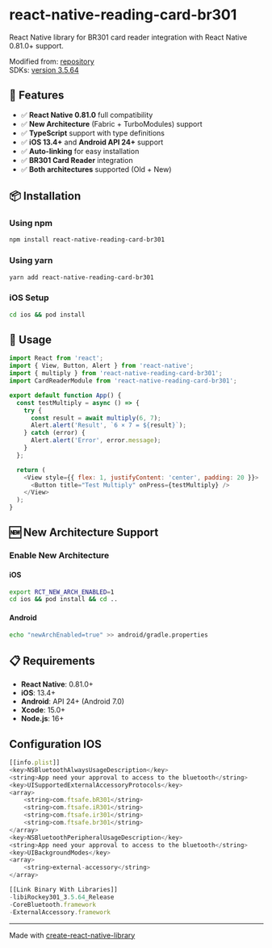 # react-native-reading-card-br301

React Native library for BR301 card reader integration with React Native 0.81.0+ support.

Modified from: [repository](https://github.com/realoiji/react-native-ntl-id-card-reader.git)  
SDKs: [version 3.5.64](https://github.com/FeitianSmartcardReader/FEITIAN_MOBILE_READERS.git)

## 🚀 Features

- ✅ **React Native 0.81.0** full compatibility
- ✅ **New Architecture** (Fabric + TurboModules) support
- ✅ **TypeScript** support with type definitions
- ✅ **iOS 13.4+** and **Android API 24+** support
- ✅ **Auto-linking** for easy installation
- ✅ **BR301 Card Reader** integration
- ✅ **Both architectures** supported (Old + New)

## 📦 Installation

### Using npm
```bash
npm install react-native-reading-card-br301
```

### Using yarn
```bash
yarn add react-native-reading-card-br301
```

### iOS Setup
```bash
cd ios && pod install
```

## 🔧 Usage

```javascript
import React from 'react';
import { View, Button, Alert } from 'react-native';
import { multiply } from 'react-native-reading-card-br301';
import CardReaderModule from 'react-native-reading-card-br301';

export default function App() {
  const testMultiply = async () => {
    try {
      const result = await multiply(6, 7);
      Alert.alert('Result', `6 × 7 = ${result}`);
    } catch (error) {
      Alert.alert('Error', error.message);
    }
  };

  return (
    <View style={{ flex: 1, justifyContent: 'center', padding: 20 }}>
      <Button title="Test Multiply" onPress={testMultiply} />
    </View>
  );
}
```

## 🆕 New Architecture Support

### Enable New Architecture

#### iOS
```bash
export RCT_NEW_ARCH_ENABLED=1
cd ios && pod install && cd ..
```

#### Android
```bash
echo "newArchEnabled=true" >> android/gradle.properties
```

## 📋 Requirements

- **React Native**: 0.81.0+
- **iOS**: 13.4+
- **Android**: API 24+ (Android 7.0)
- **Xcode**: 15.0+
- **Node.js**: 16+

## Configuration IOS

```js
[[info.plist]]
<key>NSBluetoothAlwaysUsageDescription</key>
<string>App need your approval to access to the bluetooth</string>
<key>UISupportedExternalAccessoryProtocols</key>
<array>
    <string>com.ftsafe.bR301</string>
    <string>com.ftsafe.iR301</string>
    <string>com.ftsafe.ir301</string>
    <string>com.ftsafe.br301</string>
</array>
<key>NSBluetoothPeripheralUsageDescription</key>
<string>App need your approval to access to the bluetooth</string>
<key>UIBackgroundModes</key>
<array>
    <string>external-accessory</string>
</array>

[[Link Binary With Libraries]]
-libiRockey301_3.5.64_Release
-CoreBluetooth.framework
-ExternalAccessory.framework
```

---

Made with [create-react-native-library](https://github.com/callstack/react-native-builder-bob)
